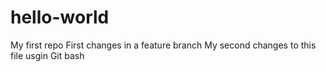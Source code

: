# hello-world
My first repo
First changes in a feature branch
My second changes to this file usgin Git bash